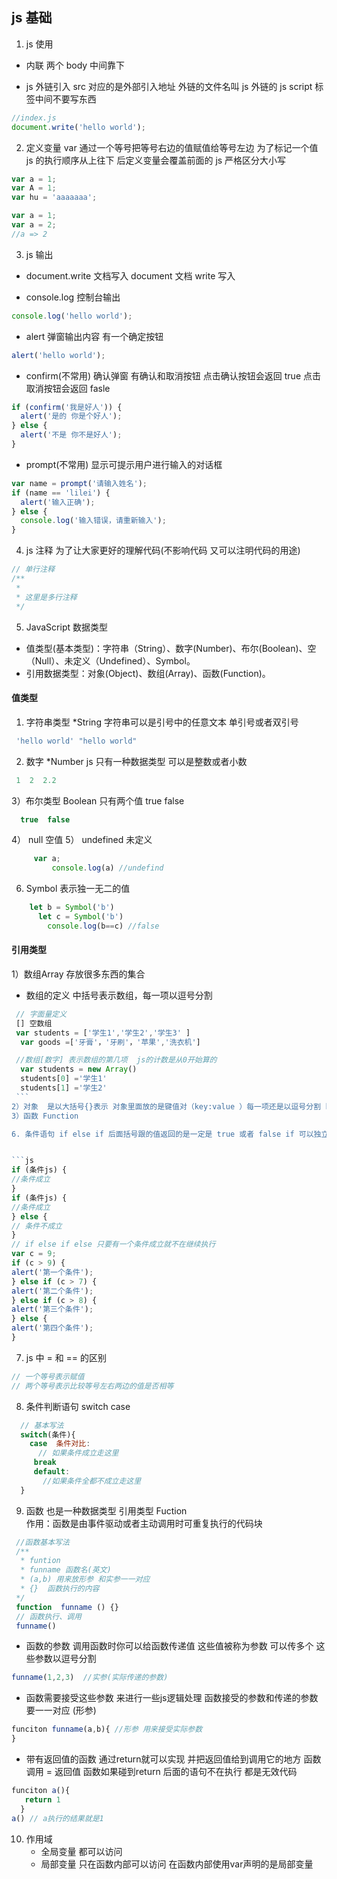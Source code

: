 ## js 基础

1. js 使用

- 内联 两个 body 中间靠下
<script>
 //js语言 
</script>
- js 外链引入 src 对应的是外部引入地址 外链的文件名叫 js 外链的 js script 标签中间不要写东西
<script src="./index.js"></script>

```js
//index.js
document.write('hello world');
```

2. 定义变量 var 通过一个等号把等号右边的值赋值给等号左边 为了标记一个值 js 的执行顺序从上往下 后定义变量会覆盖前面的 js 严格区分大小写

```js
var a = 1;
var A = 1;
var hu = 'aaaaaaa';
```

```js
var a = 1;
var a = 2;
//a => 2
```

3. js 输出

- document.write 文档写入
  document 文档
  write 写入

- console.log 控制台输出

```js
console.log('hello world');
```

- alert 弹窗输出内容 有一个确定按钮

```js
alert('hello world');
```

- confirm(不常用) 确认弹窗 有确认和取消按钮 点击确认按钮会返回 true 点击取消按钮会返回 fasle

```js
if (confirm('我是好人')) {
  alert('是的 你是个好人');
} else {
  alert('不是 你不是好人');
}
```

- prompt(不常用) 显示可提示用户进行输入的对话框 

```js
var name = prompt('请输入姓名');
if (name == 'lilei') {
  alert('输入正确');
} else {
  console.log('输入错误，请重新输入');
}
```

4. js 注释 为了让大家更好的理解代码(不影响代码 又可以注明代码的用途)

```js
// 单行注释
/**
 *
 * 这里是多行注释
 */
```

5. JavaScript 数据类型

- 值类型(基本类型)：字符串（String）、数字(Number)、布尔(Boolean)、空（Null）、未定义（Undefined）、Symbol。
- 引用数据类型：对象(Object)、数组(Array)、函数(Function)。
#### 值类型
1) 字符串类型 \*String 字符串可以是引号中的任意文本 单引号或者双引号

```js
 'hello world' "hello world"
```


2) 数字 \*Number js 只有一种数据类型 可以是整数或者小数

```js
 1  2  2.2
```
3）布尔类型 Boolean 只有两个值 true false

```js
  true  false
```
4） null 空值 
5） undefined 未定义
```js
     var a;
		 console.log(a) //undefind
```
6)  Symbol 表示独一无二的值 
```js
    let b = Symbol('b')
	  let c = Symbol('b')
		console.log(b==c) //false
```
####  引用类型
 1）数组Array  存放很多东西的集合
  - 数组的定义 中括号表示数组，每一项以逗号分割  
  ```js
   // 字面量定义
   [] 空数组 
   var students = ['学生1','学生2','学生3' ]
    var goods =['牙膏'，'牙刷'，'苹果','洗衣机']
   ```
   ```js 
    //数组[数字] 表示数组的第几项  js的计数是从0开始算的
     var students = new Array()
     students[0] ='学生1'
     students[1] ='学生2'
    ```
  2）对象  是以大括号{}表示 对象里面放的是键值对（key:value ）每一项还是以逗号分割 key(键名)和value(键值)以：分割
  3）函数 Function 
 
6. 条件语句 if else if 后面括号跟的值返回的是一定是 true 或者 false if 可以独立使用 if else if 只要有一个条件成立就不在继续往下走了


```js
if (条件js) {
  //条件成立
}
if (条件js) {
  //条件成立
} else {
  // 条件不成立
}
// if else if else 只要有一个条件成立就不在继续执行
var c = 9;
if (c > 9) {
  alert('第一个条件');
} else if (c > 7) {
  alert('第二个条件');
} else if (c > 8) {
  alert('第三个条件');
} else {
  alert('第四个条件');
}
```
7. js 中 = 和 == 的区别

```js
// 一个等号表示赋值
// 两个等号表示比较等号左右两边的值是否相等
```
8. 条件判断语句 switch case 
```js
  // 基本写法
  switch(条件){
    case  条件对比:
      // 如果条件成立走这里
     break
     default:
       //如果条件全都不成立走这里
  }
```
9. 函数 也是一种数据类型 引用类型 Fuction  
   作用：函数是由事件驱动或者主动调用时可重复执行的代码块 
```js
 //函数基本写法
 /**
  * funtion 
  * funname 函数名(英文)
  * (a,b) 用来放形参 和实参一一对应
  * {}  函数执行的内容 
 */
 function  funname () {}
 // 函数执行、调用
 funname()
``` 
 - 函数的参数 调用函数时你可以给函数传递值 这些值被称为参数  可以传多个  这些参数以逗号分割  
 ```js
 funname(1,2,3)  //实参(实际传递的参数)
 ```
 - 函数需要接受这些参数 来进行一些js逻辑处理 函数接受的参数和传递的参数要一一对应 (形参)
 ```js
 funciton funname(a,b){ //形参 用来接受实际参数
}
 ```
- 带有返回值的函数 通过return就可以实现 并把返回值给到调用它的地方 函数调用 = 返回值  函数如果碰到return 后面的语句不在执行 都是无效代码  
```js
funciton a(){
   return 1 
  }
a() // a执行的结果就是1  
```
10. 作用域  
    - 全局变量  都可以访问 
    - 局部变量  只在函数内部可以访问 在函数内部使用var声明的是局部变量  

  